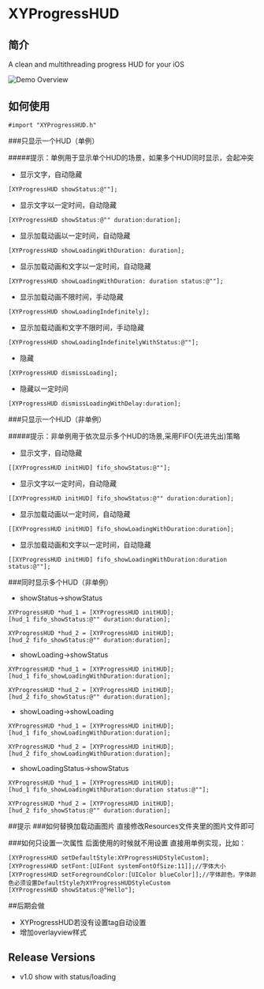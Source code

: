 # XYProgressHUD

## 简介
A clean and multithreading progress HUD for your iOS

![Demo Overview](https://github.com/fifyrio/XYProgressHUD/blob/master/Screenshots/screenshots.gif)

## 如何使用

```
#import "XYProgressHUD.h"

```

###只显示一个HUD（单例）

#####提示：单例用于显示单个HUD的场景，如果多个HUD同时显示，会起冲突
* 显示文字，自动隐藏

```
[XYProgressHUD showStatus:@""];

```

* 显示文字以一定时间，自动隐藏

```
[XYProgressHUD showStatus:@"" duration:duration];

```

* 显示加载动画以一定时间，自动隐藏

```
[XYProgressHUD showLoadingWithDuration: duration];

```

* 显示加载动画和文字以一定时间，自动隐藏

```
[XYProgressHUD showLoadingWithDuration: duration status:@""];

```

* 显示加载动画不限时间，手动隐藏

```
[XYProgressHUD showLoadingIndefinitely];

```

* 显示加载动画和文字不限时间，手动隐藏

```
[XYProgressHUD showLoadingIndefinitelyWithStatus:@""];

```

* 隐藏

```
[XYProgressHUD dismissLoading];

```

* 隐藏以一定时间

```
[XYProgressHUD dismissLoadingWithDelay:duration];

```




###只显示一个HUD（非单例）

#####提示：非单例用于依次显示多个HUD的场景,采用FIFO(先进先出)策略

* 显示文字，自动隐藏

```
[[XYProgressHUD initHUD] fifo_showStatus:@""];

```

* 显示文字以一定时间，自动隐藏

```
[[XYProgressHUD initHUD] fifo_showStatus:@"" duration:duration];

```

* 显示加载动画以一定时间，自动隐藏

```
[[XYProgressHUD initHUD] fifo_showLoadingWithDuration:duration];

```

* 显示加载动画和文字以一定时间，自动隐藏

```
[[XYProgressHUD initHUD] fifo_showLoadingWithDuration:duration status:@""];

```


###同时显示多个HUD（非单例）
* showStatus->showStatus

```
XYProgressHUD *hud_1 = [XYProgressHUD initHUD];
[hud_1 fifo_showStatus:@"" duration:duration];
                            
XYProgressHUD *hud_2 = [XYProgressHUD initHUD];
[hud_2 fifo_showStatus:@"" duration:duration];

```

* showLoading->showStatus

```
XYProgressHUD *hud_1 = [XYProgressHUD initHUD];
[hud_1 fifo_showLoadingWithDuration:duration];

XYProgressHUD *hud_2 = [XYProgressHUD initHUD];
[hud_2 fifo_showStatus:@"" duration:duration];

```

* showLoading->showLoading

```
XYProgressHUD *hud_1 = [XYProgressHUD initHUD];
[hud_1 fifo_showLoadingWithDuration:duration];

XYProgressHUD *hud_2 = [XYProgressHUD initHUD];
[hud_2 fifo_showLoadingWithDuration:duration];

```

* showLoadingStatus->showStatus

```
XYProgressHUD *hud_1 = [XYProgressHUD initHUD];
[hud_1 fifo_showLoadingWithDuration:duration status:@""];

XYProgressHUD *hud_2 = [XYProgressHUD initHUD];
[hud_2 fifo_showStatus:@"" duration:duration];

```

##提示
###如何替换加载动画图片
直接修改Resources文件夹里的图片文件即可

###如何只设置一次属性 后面使用的时候就不用设置
直接用单例实现，比如：
```
[XYProgressHUD setDefaultStyle:XYProgressHUDStyleCustom];
[XYProgressHUD setFont:[UIFont systemFontOfSize:11]];//字体大小
[XYProgressHUD setForegroundColor:[UIColor blueColor]];//字体颜色，字体颜色必须设置DefaultStyle为XYProgressHUDStyleCustom
[XYProgressHUD showStatus:@"Hello"];
```


##后期会做
* XYProgressHUD若没有设置tag自动设置
* 增加overlayview样式

## Release Versions
* v1.0
show with status/loading
